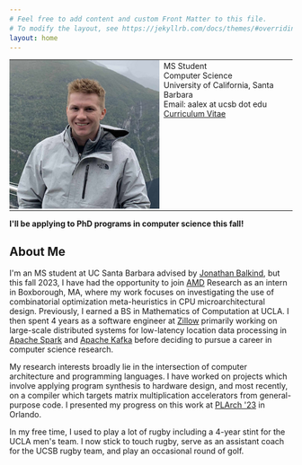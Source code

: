 ```yaml
---
# Feel free to add content and custom Front Matter to this file.
# To modify the layout, see https://jekyllrb.com/docs/themes/#overriding-theme-defaults
layout: home
---
```


<table style="border:None;">
<td style="padding:0;border:None;">
<img src="/assets/smallerme.png">
</td>
<td valign="top" style="border:None;">
MS Student<br/>
Computer Science<br/>
University of California, Santa Barbara<br/>
Email: aalex at ucsb dot edu<br/>
<a href="/assets/CV10082023.pdf">Curriculum Vitae</a>

</td>
</table>

**I'll be applying to PhD programs in computer science this fall!**

## About Me
I'm an MS student at UC Santa Barbara advised by [Jonathan Balkind](https://jbalkind.github.io/), but this fall 2023, I have had the opportunity to join [AMD](https://www.amd.com/en.html) Research as an intern in Boxborough, MA, where my work focuses on investigating the use of combinatorial optimization meta-heuristics in CPU microarchitectural design.
Previously, I earned a BS in Mathematics of Computation at UCLA.
I then spent 4 years as a software engineer at [Zillow](https://www.zillow.com/) primarily working on large-scale distributed systems for low-latency location data processing in [Apache Spark](https://spark.apache.org/) and [Apache Kafka](https://kafka.apache.org/) before deciding to pursue a career in computer science research.


My research interests broadly lie in the intersection of computer architecture and programming languages.
I have worked on projects which involve applying program synthesis to hardware design, and most recently, on a compiler which targets matrix multiplication accelerators from general-purpose code.
I presented my progress on this work at [PLArch '23](https://pldi23.sigplan.org/home/plarch-2023#program) in Orlando.


In my free time, I used to play a lot of rugby including a 4-year stint for the UCLA men's team.
I now stick to touch rugby, serve as an assistant coach for the UCSB rugby team, and play an occasional round of golf.
